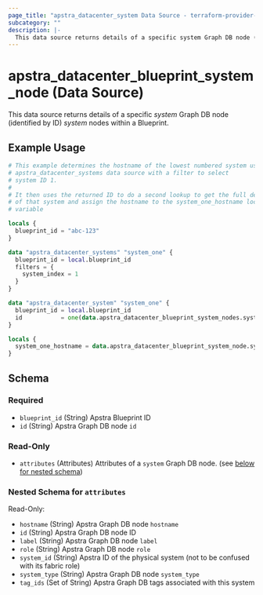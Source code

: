 ```yaml
---
page_title: "apstra_datacenter_system Data Source - terraform-provider-apstra"
subcategory: ""
description: |-
  This data source returns details of a specific system Graph DB node (identified by ID) system nodes within a Blueprint.
---
```


# apstra_datacenter_blueprint_system_node (Data Source)

This data source returns details of a specific *system* Graph DB node (identified by ID) *system* nodes within a Blueprint.

## Example Usage

```terraform
# This example determines the hostname of the lowest numbered system using
# apstra_datacenter_systems data source with a filter to select
# system ID 1.
#
# It then uses the returned ID to do a second lookup to get the full details
# of that system and assign the hostname to the system_one_hostname local
# variable

locals {
  blueprint_id = "abc-123"
}

data "apstra_datacenter_systems" "system_one" {
  blueprint_id = local.blueprint_id
  filters = {
    system_index = 1
  }
}

data "apstra_datacenter_system" "system_one" {
  blueprint_id = local.blueprint_id
  id           = one(data.apstra_datacenter_blueprint_system_nodes.system_one.ids)
}

locals {
  system_one_hostname = data.apstra_datacenter_blueprint_system_node.system_one.hostname
}
```

<!-- schema generated by tfplugindocs -->
## Schema

### Required

- `blueprint_id` (String) Apstra Blueprint ID
- `id` (String) Apstra Graph DB node `id`

### Read-Only

- `attributes` (Attributes) Attributes of a `system` Graph DB node. (see [below for nested schema](#nestedatt--attributes))

<a id="nestedatt--attributes"></a>
### Nested Schema for `attributes`

Read-Only:

- `hostname` (String) Apstra Graph DB node `hostname`
- `id` (String) Apstra Graph DB node ID
- `label` (String) Apstra Graph DB node `label`
- `role` (String) Apstra Graph DB node `role`
- `system_id` (String) Apstra ID of the physical system (not to be confused with its fabric role)
- `system_type` (String) Apstra Graph DB node `system_type`
- `tag_ids` (Set of String) Apstra Graph DB tags associated with this system
